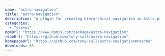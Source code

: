 ```yaml
---
name: "astro-navigation"
title: "astro-navigation"
description: "A plugin for creating hierarchical navigation in Astro projects. Supports breadcrumbs too!"
categories:
  - "css+ui"
npmUrl: "https://www.npmjs.com/package/astro-navigation"
repoUrl: "https://github.com/tony-sull/astro-navigation"
homepageUrl: "https://github.com/tony-sull/astro-navigation#readme"
downloads: 68
---
```

